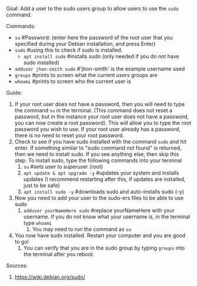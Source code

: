 Goal:
Add a user to the sudo users group to allow users to use the `sudo` command.


Commands:
* `su` #Password: (enter here the password of the root user that you specified during your Debian installation, and press Enter)
* `sudo` #using this to check if sudo is installed.
  * `apt install sudo`  #installs sudo (only needed if you do not have sudo installed)
* `adduser jhon-smith sudo` #'jhon-smith' is the example username used
* `groups` #prints to screen what the current users groups are
* `whoami` #prints to screen who the current user is



Guide:
1. If your root user does not have a password, then you will need to type the command `su` in the terminal. (This command does not reset a password, but in the instance your root user does not have a password, you can now create a root password).  This will allow you to type the root password you wish to use.  If your root user already has a password, there is no need to reset your root password.
2. Check to see if you have sudo installed with the command `sudo` and hit enter.  If something similar to "sudo command not found" is returned, then we need to install sudo.  If you see anything else, then skip this step. To install sudo, type the following commands into your terminal
    1. `su` #sets user to superuser (root)
    2. `apt update & apt upgrade -y` #updates your system and installs updates (I recommend restarting after this, if updates are installed, just to be safe)
    3. `apt install sudo -y` #downloads sudo and auto-installs sudo (-y)
3. Now you need to add your user to the sudo-ers files to be able to use sudo
    1. `adduser yourNameHere sudo` #replace yourNameHere with your username. If you do not know what your username is, in the terminal type `whoami`
        1. You may need to run the command as `su`
4. You now have sudo installed.  Restart your computer and you are good to go!
    1. You can verify that you are in the sudo group by typing `groups` into the terminal after you reboot.




Sources:
1. https://wiki.debian.org/sudo/
